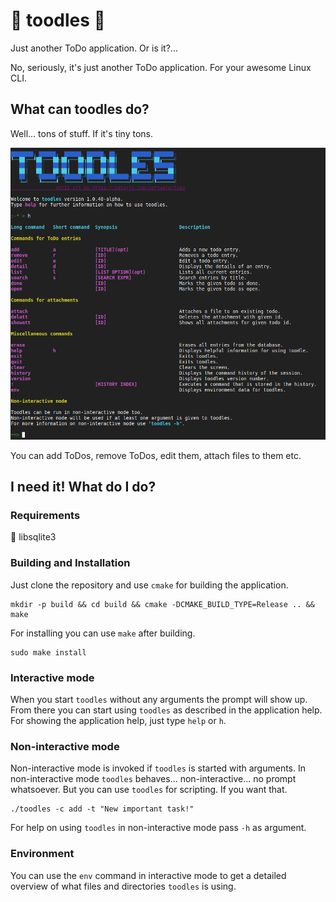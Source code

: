 # &#129412; toodles &#129412;

Just another ToDo application. Or is it?...

No, seriously, it's just another ToDo application. For your awesome Linux CLI.

## What can toodles do?

Well... tons of stuff. If it's tiny tons.

![](assets/readme_help_screenshot.png)

You can add ToDos, remove ToDos, edit them, attach files to them etc.

## I need it! What do I do?

### Requirements

&#129412; libsqlite3

### Building and Installation

Just clone the repository and use `cmake` for building the application.

```
mkdir -p build && cd build && cmake -DCMAKE_BUILD_TYPE=Release .. && make
```

For installing you can use `make` after building.

```
sudo make install
```

### Interactive mode

When you start `toodles` without any arguments the prompt will show up.
From there you can start using `toodles` as described in the application help. For showing the application help, just type `help` or `h`.

### Non-interactive mode

Non-interactive mode is invoked if `toodles` is started with arguments.
In non-interactive mode `toodles` behaves... non-interactive... no prompt whatsoever. But you can use `toodles` for scripting. If you want that.

```
./toodles -c add -t "New important task!"
```
For help on using `toodles` in non-interactive mode pass `-h` as argument.

### Environment

You can use the `env` command in interactive mode to get a detailed overview of what files and directories `toodles` is using.